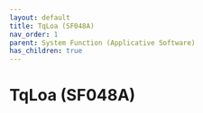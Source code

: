 ```yaml
---
layout: default
title: TqLoa (SF048A)
nav_order: 1
parent: System Function (Applicative Software)
has_children: true
---
```

# TqLoa (SF048A)
